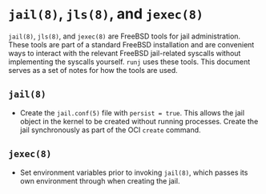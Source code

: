 # `jail(8)`, `jls(8)`, and `jexec(8)`

`jail(8)`, `jls(8)`, and `jexec(8)` are FreeBSD tools for jail administration.
These tools are part of a standard FreeBSD installation and are convenient ways
to interact with the relevant FreeBSD jail-related syscalls without implementing
the syscalls yourself.  `runj` uses these tools.  This document serves as a set
of notes for how the tools are used.

## `jail(8)`
* Create the `jail.conf(5)` file with `persist = true`.  This allows the jail
  object in the kernel to be created without running processes.  Create the jail
  synchronously as part of the OCI `create` command.

## `jexec(8)`

* Set environment variables prior to invoking `jail(8)`, which passes its own
  environment through when creating the jail.
